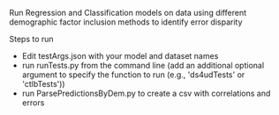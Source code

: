 Run Regression and Classification models on data using different demographic factor inclusion methods to identify error disparity


Steps to run
- Edit testArgs.json with your model and dataset names
- run runTests.py from the command line (add an additional optional argument to specify the function to run (e.g., 'ds4udTests' or 'ctlbTests'))
- run ParsePredictionsByDem.py to create a csv with correlations and errors
